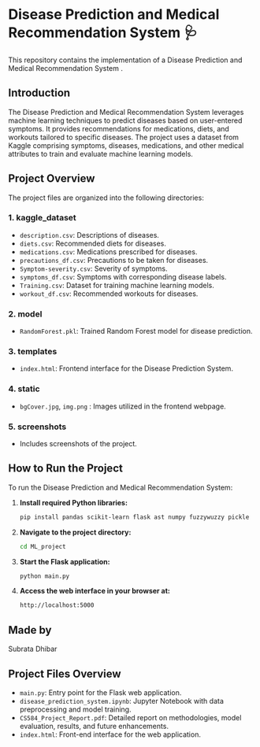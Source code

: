 # Disease Prediction and Medical Recommendation System 🩺

This repository contains the implementation of a Disease Prediction and Medical Recommendation System .
## Introduction
The Disease Prediction and Medical Recommendation System leverages machine learning techniques to predict diseases based on user-entered symptoms. It provides recommendations for medications, diets, and workouts tailored to specific diseases. The project uses a dataset from Kaggle comprising symptoms, diseases, medications, and other medical attributes to train and evaluate machine learning models.

## Project Overview
The project files are organized into the following directories:

### 1. kaggle_dataset
- `description.csv`: Descriptions of diseases.
- `diets.csv`: Recommended diets for diseases.
- `medications.csv`: Medications prescribed for diseases.
- `precautions_df.csv`: Precautions to be taken for diseases.
- `Symptom-severity.csv`: Severity of symptoms.
- `symptoms_df.csv`: Symptoms with corresponding disease labels.
- `Training.csv`: Dataset for training machine learning models.
- `workout_df.csv`: Recommended workouts for diseases.

### 2. model
- `RandomForest.pkl`: Trained Random Forest model for disease prediction.

### 3. templates
- `index.html`: Frontend interface for the Disease Prediction System.

### 4. static
- `bgCover.jpg`, `img.png` : Images utilized in the frontend webpage.

### 5. screenshots
- Includes screenshots of the project.


## How to Run the Project
To run the Disease Prediction and Medical Recommendation System:

1. **Install required Python libraries:**
   ```bash
   pip install pandas scikit-learn flask ast numpy fuzzywuzzy pickle

2. **Navigate to the project directory:**
   ```bash
   cd ML_project

3. **Start the Flask application:**
   ```bash
   python main.py

4. **Access the web interface in your browser at:**
   ```bash
   http://localhost:5000

## Made by 
Subrata Dhibar

## Project Files Overview

- `main.py`: Entry point for the Flask web application.
- `disease_prediction_system.ipynb`: Jupyter Notebook with data preprocessing and model training.
- `CS584_Project_Report.pdf`: Detailed report on methodologies, model evaluation, results, and future enhancements.
- `index.html`: Front-end interface for the web application.

